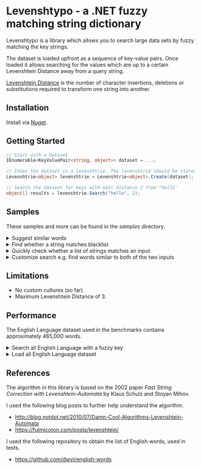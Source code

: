 ﻿# Levenshtypo - a .NET fuzzy matching string dictionary

Levenshtypo is a library which allows you to search large
data sets by fuzzy matching the key strings.

The dataset is loaded upfront as a sequence of key-value pairs.
Once loaded it allows searching for the values which are up to
a certain Levenshtein Distance away from a query string.

[Levenshtein Distance](https://en.wikipedia.org/wiki/Levenshtein_distance)
is the number of character insertions, deletions or substitutions
required to transform one string into another.

## Installation

Install via [Nuget](https://www.nuget.org/packages/Levenshtypo).


## Getting Started

```csharp
// Start with a dataset
IEnumerable<KeyValuePair<string, object>> dataset = ...;

// Index the dataset in a levenshtrie. The levenshtrie should be stored for re-use.
Levenshtrie<object> levenshtrie = Levenshtrie<object>.Create(dataset);

// Search the dataset for keys with edit distance 2 from "hello"
object[] results = levenshtrie.Search("hello", 2);
```


## Samples

These samples and more can be found in the _samples_ directory.

<details>
<summary>Suggest similar words</summary>

```csharp
public class TypoSuggestionExample
{
    private readonly Levenshtrie<string> _trie;

    public TypoSuggestionExample(IEnumerable<string> words)
    {
        _trie = Levenshtrie<string>.Create(
            words.Select(w => new KeyValuePair<string, string>(w, w)),
            ignoreCase: true);
    }

    public string[] GetSimilarWords(string word)
    {
        LevenshtrieSearchResult<string>[] searchResults = _trie.Search(word, maxEditDistance: 2, metric: LevenshtypoMetric.RestrictedEdit);
        return searchResults
            .OrderBy(r => r.Distance) // Most likely word first
            .Select(r => r.Result)
            .ToArray(); 
    }
}
```

</details>

<details>
<summary>Find whether a string matches blacklist</summary>

```csharp
public class BlacklistDetectionExample
{
    private readonly Levenshtrie<string> _trie;

    public BlacklistDetectionExample(IEnumerable<string> blacklist)
    {
        _trie = Levenshtrie<string>.Create(
            blacklist.Select(w => new KeyValuePair<string, string>(w, w)),
            ignoreCase: true);
    }

    public bool IsBlacklisted(string word)
    {
        LevenshtrieSearchResult<string>[] searchResults = _trie.Search(word, maxEditDistance: 2);
        return searchResults.Any(result => DetailedCompare(result.Distance, result.Result, word));
    }

    private bool DetailedCompare(int distance, string blacklistedWord, string word)
    {
        // Your custom logic goes here
        return true;
    }
}

```

</details>

</details>

<details>
<summary>Quickly check whether a list of strings matches an input</summary>

```csharp
// Benchmarks below show that a naive implementation,
// even if it is well written, is 10x slower than using
// an automaton.
// Benchmark run against English language dataset.
//
// | Method          | Mean       | Error     | StdDev    | Allocated |
// |-----------------|-----------:|----------:|----------:|----------:|
// | Using_naive     | 103.190 ms | 1.4706 ms | 1.3756 ms |     214 B |
// | Using_automaton |   8.161 ms | 0.0469 ms | 0.0439 ms |      12 B |

public static string[] Search(string searchWord, string[] against)
{
    var automaton = LevenshtomatonFactory.Instance.Construct(searchWord, maxEditDistance: 2);

    var results = new List<string>();

    foreach (var word in against)
    {
        // Naive version would be:
        // bool matches = LevenshteinDistance.Levenshtein(searchWord, word) <= 2;

        // Automaton version is:
        bool matches = automaton.Matches(word);
        if (matches)
        {
            results.Add(word);
        }
    }

    return results.ToArray();
}
```

</details>

<details>
<summary>Customize search e.g. find words similar to both of the two inputs</summary>

This example highlights how to write custom code to traverse the Levenshtrie.
Other examples would be only allowing character edits after a certain string position,
or only accepting strings of some specific length. These and more can be achieved
through custom implementations of ILevenshtomatonExecutionState.

```csharp
public class BooleanCombinationsExample
{
    private readonly Levenshtrie<string> _trie;

    public BooleanCombinationsExample(IEnumerable<string> words)
    {
        _trie = Levenshtrie<string>.Create(
            words.Select(w => new KeyValuePair<string, string>(w, w)),
            ignoreCase: true);
    }

    public string[] SearchCommon(string a, string b)
    {
        // This returns words within distance 1 of both a and b
        return _trie.Search(
            new AndLevenshtomatonExecutionState(
                LevenshtomatonFactory.Instance.Construct(a, 1).Start(),
                LevenshtomatonFactory.Instance.Construct(b, 1).Start()));
    }

    private struct AndLevenshtomatonExecutionState : ILevenshtomatonExecutionState<AndLevenshtomatonExecutionState>
    {
        private LevenshtomatonExecutionState _state1;
        private LevenshtomatonExecutionState _state2;

        public AndLevenshtomatonExecutionState(
            LevenshtomatonExecutionState state1,
            LevenshtomatonExecutionState state2)
        {
            _state1 = state1;
            _state2 = state2;
        }

        public bool MoveNext(Rune c, out AndLevenshtomatonExecutionState next)
        {
            if (_state1.MoveNext(c, out var nextState1) && _state2.MoveNext(c, out var nextState2))
            {
                next = new AndLevenshtomatonExecutionState(nextState1, nextState2);
                return true;
            }

            next = default;
            return false;
        }

        public bool IsFinal => _state1.IsFinal && _state2.IsFinal;
    }
}
```

</details>

## Limitations

- No custom cultures (so far).
- Maximum Levenshtein Distance of 3.

## Performance

The English Language dataset used in the benchmarks contains approximately 465,000 words.

<details>
<summary>Search all English Language with a fuzzy key</summary>

- **Naive**: Compute Levenshtein Distance against all words.
- **Levenshtypo**: This library.
- **Dictionary**: .NET Dictionary which only works for distance of 0.

```

BenchmarkDotNet v0.13.12, Windows 11 (10.0.22631.3880/23H2/2023Update/SunValley3)
AMD Ryzen 9 5950X, 1 CPU, 32 logical and 16 physical cores
.NET SDK 8.0.400-preview.0.24324.5
  [Host]     : .NET 8.0.6 (8.0.624.26715), X64 RyuJIT AVX2
  DefaultJob : .NET 8.0.6 (8.0.624.26715), X64 RyuJIT AVX2

  
```
| Method                | Mean              | Error             | StdDev            | Gen0   | Allocated |
|---------------------- |------------------:|------------------:|------------------:|-------:|----------:|
| Distance0_Dictionary  |          8.548 ns |         0.0096 ns |         0.0081 ns |      - |         - |
| Distance0_Levenshtypo |        331.396 ns |         1.0820 ns |         0.9035 ns | 0.0124 |     208 B |
| Distance1_Levenshtypo |     18,655.543 ns |       176.4438 ns |       156.4128 ns |      - |     424 B |
| Distance2_Levenshtypo |    260,006.508 ns |       952.2781 ns |       844.1697 ns |      - |    1832 B |
| Distance3_Levenshtypo |  1,518,877.956 ns |    25,025.3556 ns |    23,408.7332 ns |      - |   17905 B |
| Distance0_Naive       |    805,520.354 ns |    15,697.4007 ns |    13,915.3369 ns |      - |      89 B |
| Distance1_Naive       | 68,290,143.333 ns | 1,318,565.4424 ns | 1,233,386.9329 ns |      - |     180 B |
| Distance2_Naive       | 71,591,125.123 ns | 1,408,712.7964 ns | 2,064,872.9517 ns |      - |     713 B |
| Distance3_Naive       | 70,418,511.111 ns | 1,378,967.7153 ns | 1,933,120.1471 ns |      - |    4356 B |

</details>

<details>
<summary>Load all English Language dataset</summary>

- **Levenshtypo**: This library.
- **Dictionary**: .NET Dictionary for comparison.

```

BenchmarkDotNet v0.13.12, Windows 11 (10.0.22631.3880/23H2/2023Update/SunValley3)
AMD Ryzen 9 5950X, 1 CPU, 32 logical and 16 physical cores
.NET SDK 8.0.400-preview.0.24324.5
  [Host]     : .NET 8.0.6 (8.0.624.26715), X64 RyuJIT AVX2
  DefaultJob : .NET 8.0.6 (8.0.624.26715), X64 RyuJIT AVX2


```
| Method              | Mean          | Error        | StdDev       | Gen0      | Gen1     | Gen2     | Allocated    |
|-------------------- |--------------:|-------------:|-------------:|----------:|---------:|---------:|-------------:|
| English_Dictionary  |  34,213.49 μs |   665.436 μs | 1,074.555 μs |  750.0000 | 750.0000 | 750.0000 |  35524.21 KB |
| English_Levenshtypo | 139,977.62 μs | 1,479.846 μs | 1,384.249 μs | 4250.0000 | 750.0000 | 750.0000 | 168067.98 KB |

</details>

## References

The algorithm in this library is based on the 2002 paper
_Fast String Correction with Levenshtein-Automata_ by Klaus Schulz and Stoyan Mihov.

I used the following blog posts to further help understand the algorithm.

- http://blog.notdot.net/2010/07/Damn-Cool-Algorithms-Levenshtein-Automata
- https://fulmicoton.com/posts/levenshtein/

I used the following repository to obtain the list of English words, used in tests.

- https://github.com/dwyl/english-words